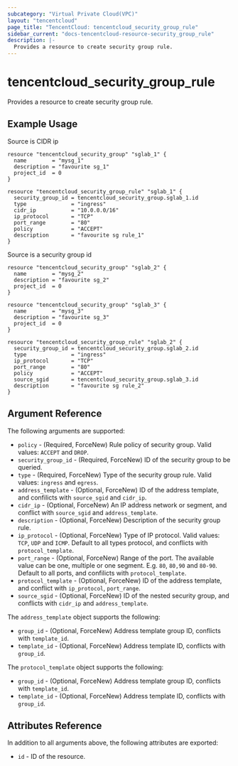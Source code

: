 ```yaml
---
subcategory: "Virtual Private Cloud(VPC)"
layout: "tencentcloud"
page_title: "TencentCloud: tencentcloud_security_group_rule"
sidebar_current: "docs-tencentcloud-resource-security_group_rule"
description: |-
  Provides a resource to create security group rule.
---
```


# tencentcloud_security_group_rule

Provides a resource to create security group rule.

## Example Usage

Source is CIDR ip

```hcl
resource "tencentcloud_security_group" "sglab_1" {
  name        = "mysg_1"
  description = "favourite sg_1"
  project_id  = 0
}

resource "tencentcloud_security_group_rule" "sglab_1" {
  security_group_id = tencentcloud_security_group.sglab_1.id
  type              = "ingress"
  cidr_ip           = "10.0.0.0/16"
  ip_protocol       = "TCP"
  port_range        = "80"
  policy            = "ACCEPT"
  description       = "favourite sg rule_1"
}
```

Source is a security group id

```hcl
resource "tencentcloud_security_group" "sglab_2" {
  name        = "mysg_2"
  description = "favourite sg_2"
  project_id  = 0
}

resource "tencentcloud_security_group" "sglab_3" {
  name        = "mysg_3"
  description = "favourite sg_3"
  project_id  = 0
}

resource "tencentcloud_security_group_rule" "sglab_2" {
  security_group_id = tencentcloud_security_group.sglab_2.id
  type              = "ingress"
  ip_protocol       = "TCP"
  port_range        = "80"
  policy            = "ACCEPT"
  source_sgid       = tencentcloud_security_group.sglab_3.id
  description       = "favourite sg rule_2"
}
```

## Argument Reference

The following arguments are supported:

* `policy` - (Required, ForceNew) Rule policy of security group. Valid values: `ACCEPT` and `DROP`.
* `security_group_id` - (Required, ForceNew) ID of the security group to be queried.
* `type` - (Required, ForceNew) Type of the security group rule. Valid values: `ingress` and `egress`.
* `address_template` - (Optional, ForceNew) ID of the address template, and confilicts with `source_sgid` and `cidr_ip`.
* `cidr_ip` - (Optional, ForceNew) An IP address network or segment, and conflict with `source_sgid` and `address_template`.
* `description` - (Optional, ForceNew) Description of the security group rule.
* `ip_protocol` - (Optional, ForceNew) Type of IP protocol. Valid values: `TCP`, `UDP` and `ICMP`. Default to all types protocol, and conflicts with `protocol_template`.
* `port_range` - (Optional, ForceNew) Range of the port. The available value can be one, multiple or one segment. E.g. `80`, `80,90` and `80-90`. Default to all ports, and confilicts with `protocol_template`.
* `protocol_template` - (Optional, ForceNew) ID of the address template, and conflict with `ip_protocol`, `port_range`.
* `source_sgid` - (Optional, ForceNew) ID of the nested security group, and conflicts with `cidr_ip` and `address_template`.

The `address_template` object supports the following:

* `group_id` - (Optional, ForceNew) Address template group ID, conflicts with `template_id`.
* `template_id` - (Optional, ForceNew) Address template ID, conflicts with `group_id`.

The `protocol_template` object supports the following:

* `group_id` - (Optional, ForceNew) Address template group ID, conflicts with `template_id`.
* `template_id` - (Optional, ForceNew) Address template ID, conflicts with `group_id`.

## Attributes Reference

In addition to all arguments above, the following attributes are exported:

* `id` - ID of the resource.



